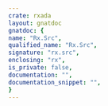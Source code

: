 ```yaml
---
crate: rxada
layout: gnatdoc
gnatdoc: {
name: "Rx.Src",
qualified_name: "Rx.Src",
signature: "rx.src",
enclosing: "rx",
is_private: false,
documentation: "",
documentation_snippet: "",
}
---
```

